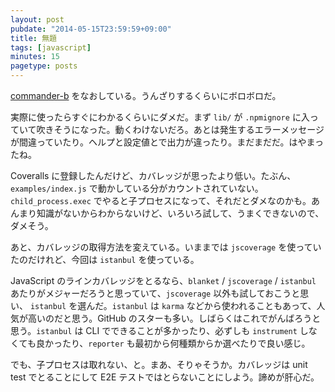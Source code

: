 ```yaml
---
layout: post
pubdate: "2014-05-15T23:59:59+09:00"
title: 無題
tags: [javascript]
minutes: 15
pagetype: posts
---
```

[commander-b][bouzuya/commander-b] をなおしている。うんざりするくらいにボロボロだ。

実際に使ったらすぐにわかるくらいにダメだ。まず `lib/` が `.npmignore` に入っていて吹きそうになった。動くわけないだろ。あとは発生するエラーメッセージが間違っていたり。ヘルプと設定値とで出力が違ったり。まだまだだ。はやまったね。

Coveralls に登録したんだけど、カバレッジが思ったより低い。たぶん、`examples/index.js` で動かしている分がカウントされていない。`child_process.exec` でやると子プロセスになって、それだとダメなのかも。あんまり知識がないからわからないけど、いろいろ試して、うまくできないので、ダメそう。

あと、カバレッジの取得方法を変えている。いままでは `jscoverage` を使っていたのだけれど、今回は `istanbul` を使っている。

JavaScript のラインカバレッジをとるなら、`blanket` / `jscoverage` / `istanbul` あたりがメジャーだろうと思っていて、`jscoverage` 以外も試しておこうと思い、 `istanbul` を選んだ。`istanbul` は `karma` などから使われることもあって、人気が高いのだと思う。GitHub のスターも多い。しばらくはこれでがんばろうと思う。`istanbul` は CLI でできることが多かったり、必ずしも `instrument` しなくても良かったり、`reporter` も最初から何種類からか選べたりで良い感じ。

でも、子プロセスは取れない、と。まあ、そりゃそうか。カバレッジは unit test でとることにして E2E テストではとらないことにしよう。諦めが肝心だ。

[bouzuya/commander-b]: https://github.com/bouzuya/commander-b
